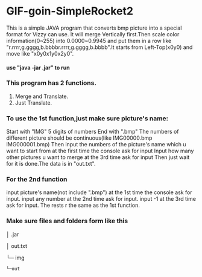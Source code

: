 # GIF-goin-SimpleRocket2
This is a simple JAVA program that converts bmp picture into a special format for Vizzy can use.
It will merge Vertically first.Then scale color information(0\~255) into 0.0000\~0.9945 and put them in a row like "r.rrrr,g.gggg,b.bbbbr.rrrr,g.gggg,b.bbbb".It starts from Left-Top(x0y0) and move like "x0y0x1y0x2y0".
#### use "java -jar <jarname>.jar" to run
### This program has 2 functions.
  1. Merge and Translate.
  2. Just Translate.
### To use the 1st function,just make sure picture's name:
  Start with "IMG"
  5 digits of numbers
  End with ".bmp"
The numbers of different picture should be continuous(like IMG00000.bmp IMG000001.bmp)
Then input the numbers of the picture's name which u want to start from at the first time the console ask for input
Input how many other pictures u want to merge at the 3rd time ask for input
Then just wait for it is done.The data is in "out.txt".
  
### For the 2nd function
input picture's name(not include ".bmp") at the 1st time the console ask for input.
input any number at the 2nd time ask for input.
input -1 at the 3rd time ask for input.
The rests r the same as the 1st function.

### Make sure files and folders form like this
│   <jarname>.jar
  
│   out.txt

└─ img

    └─out
